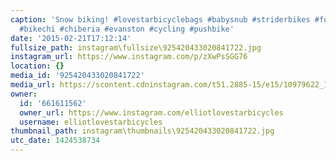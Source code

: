 ```yaml
---
caption: 'Snow biking! #lovestarbicyclebags #babysnub #striderbikes #futurecyclist
  #bikechi #chiberia #evanston #cycling #pushbike'
date: '2015-02-21T17:12:14'
fullsize_path: instagram\fullsize\925420433020841722.jpg
instagram_url: https://www.instagram.com/p/zXwPsSGG76
location: {}
media_id: '925420433020841722'
media_url: https://scontent.cdninstagram.com/t51.2885-15/e15/10979622_1094090457283666_1471954236_n.jpg?ig_cache_key=OTI1NDIwNDMzMDIwODQxNzIy.2
owner:
  id: '661611562'
  owner_url: https://www.instagram.com/elliotlovestarbicycles
  username: elliotlovestarbicycles
thumbnail_path: instagram\thumbnails\925420433020841722.jpg
utc_date: 1424538734
---
```

